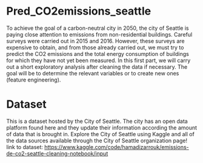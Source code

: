 # Pred_CO2emissions_seattle
To achieve the goal of a carbon-neutral city in 2050, the city of Seattle is paying close attention to emissions from non-residential buildings.  Careful surveys were carried out in 2015 and 2016.
 However, these surveys are expensive to obtain, and from those already carried out, we must try to predict the CO2 emissions and the total energy consumption of buildings for which they have not yet been measured.
In this first part, we will carry out a short exploratory analysis after cleaning the data if necessary. The goal will be to determine the relevant variables or to create new ones (feature engineering).

# Dataset 
This is a dataset hosted by the City of Seattle. The city has an open data platform found here and they update their information according the amount of data that is brought in. Explore the City of Seattle using Kaggle and all of the data sources available through the City of Seattle organization page! 
link to dataset: https://www.kaggle.com/code/hamadizarrouk/emissions-de-co2-seattle-cleaning-notebook/input
